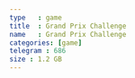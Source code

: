 ```yaml
---
type   : game
title  : Grand Prix Challenge
name   : Grand Prix Challenge
categories: [game]
telegram : 686
size : 1.2 GB
---
```



